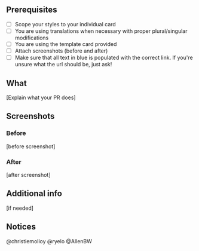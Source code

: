 ## Prerequisites

- [ ] Scope your styles to your individual card
- [ ] You are using translations when necessary with proper plural/singular modifications
- [ ] You are using the template card provided
- [ ] Attach screenshots (before and after)
- [ ] Make sure that all text in blue is populated with the correct link. If you're unsure what the url should be, just ask!

## What

[Explain what your PR does]

## Screenshots

### Before
[before screenshot]

### After
[after screenshot]

## Additional info
[if needed]

## Notices
@christiemolloy @ryelo @AllenBW
